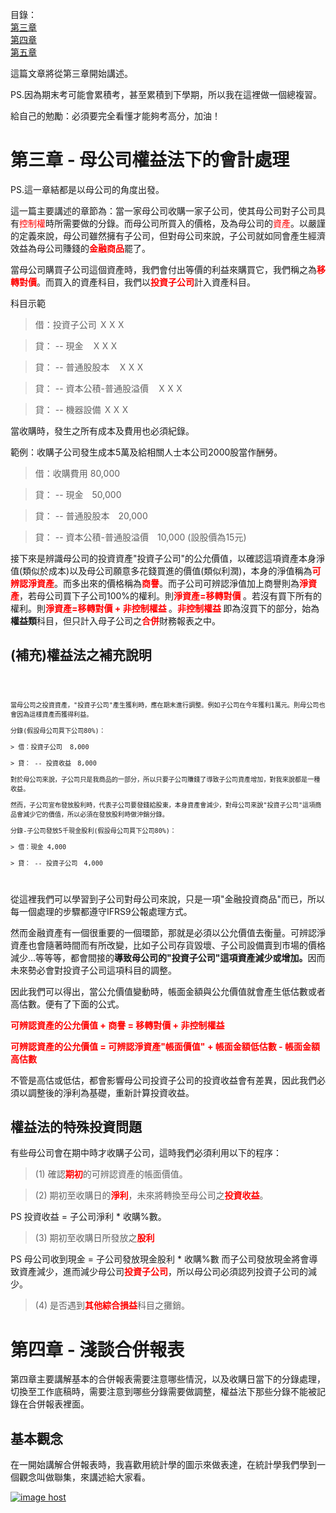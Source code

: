 目錄：<br>
  <a href="#1">第三章</a><br>
  <a href="#2">第四章</a><br>
  <a href="#3">第五章</a><br>

這篇文章將從第三章開始講述。

PS.因為期末考可能會累積考，甚至累積到下學期，所以我在這裡做一個總複習。

給自己的勉勵：必須要完全看懂才能夠考高分，加油！

 # 第三章 - 母公司權益法下的會計處理 
<a name="1"></a>
PS.這一章結都是以母公司的角度出發。

這一篇主要講述的章節為：當一家母公司收購一家子公司，使其母公司對子公司具有<span style="color:red">控制權</span>時所需要做的分錄。而母公司所買入的價格，及為母公司的<span style="color:red">資產</span>。以嚴謹的定義來說，母公司雖然擁有子公司，但對母公司來說，子公司就如同會產生經濟效益為母公司賺錢的<span style="color:red"><b>金融商品</b></span>罷了。

當母公司購買子公司這個資產時，我們會付出等價的利益來購買它，我們稱之為<span style="color:red"><b>移轉對價</b></span>。而買入的資產科目，我們以<span style="color:red"><b>投資子公司</b></span>計入資產科目。

科目示範

> 借：投資子公司 ＸＸＸ

> 貸： -- 現金　ＸＸＸ

> 貸： -- 普通股股本　ＸＸＸ

> 貸： -- 資本公積-普通股溢價　ＸＸＸ

> 貸： -- 機器設備  ＸＸＸ

當收購時，發生之所有成本及費用也必須紀錄。

範例：收購子公司發生成本5萬及給相關人士本公司2000股當作酬勞。

> 借：收購費用 80,000

> 貸： -- 現金　50,000

> 貸： -- 普通股股本　20,000

> 貸： -- 資本公積-普通股溢價　10,000 (設股價為15元)

接下來是辨識母公司的投資資產"投資子公司"的公允價值，以確認這項資產本身淨值(類似於成本)以及母公司願意多花錢買進的價值(類似利潤)，本身的淨值稱為<span style="color:red"><b>可辨認淨資產</b></span>。而多出來的價格稱為<span style="color:red"><b>商譽</b></span>。而子公司可辨認淨值加上商譽則為<span style="color:red"><b>淨資產</b></span>，若母公司買下子公司100%的權利。則<span style="color:red"><b>淨資產=移轉對價 </b></span>。若沒有買下所有的權利。則<span style="color:red"><b>淨資產=移轉對價 + 非控制權益 </b></span>。<span style="color:red"><b>非控制權益 </b></span>即為沒買下的部分，始為<b>權益類</b>科目，但只計入母子公司之<span style="color:red"><b>合併</b></span>財務報表之中。

  ## (補充)權益法之補充說明
<code>

    當母公司之投資資產，"投資子公司"產生獲利時，應在期末進行調整。例如子公司在今年獲利1萬元。則母公司也會因為這樣資產而獲得利益。

    分錄(假設母公司買下公司80%)：

    > 借：投資子公司  8,000

    > 貸： -- 投資收益　8,000

    對於母公司來說，子公司只是我商品的一部分，所以只要子公司賺錢了導致子公司資產增加，對我來說都是一種收益。

    然而，子公司宣布發放股利時，代表子公司要發錢給股東，本身資產會減少，對母公司來說"投資子公司"這項商品會減少它的價值，所以必須在發放股利時做沖銷分錄。
    
    分錄-子公司發放5千現金股利(假設母公司買下公司80%)：

    > 借：現金 4,000

    > 貸： -- 投資子公司　4,000
</code>

從這裡我們可以學習到子公司對母公司來說，只是一項"金融投資商品"而已，所以每一個處理的步驟都遵守IFRS9公報處理方式。

然而金融資產有一個很重要的一個環節，那就是必須以公允價值去衡量。可辨認淨資產也會隨著時間而有所改變，比如子公司存貨毀壞、子公司設備賣到市場的價格減少...等等等，都會間接的<b>導致母公司的"投資子公司"這項資產減少或增加。</b>因而未來勢必會對投資子公司這項科目的調整。

因此我們可以得出，當公允價值變動時，帳面金額與公允價值就會產生低估數或者高估數。便有了下面的公式。

<span style="color:red"><b>可辨認資產的公允價值 + 商譽 = 移轉對價 + 非控制權益</b></span>

<span style="color:red"><b>可辨認資產的公允價值 = 可辨認淨資產"帳面價值" + 帳面金額低估數 - 帳面金額高估數</b></span>

不管是高估或低估，都會影響母公司投資子公司的投資收益會有差異，因此我們必須以調整後的淨利為基礎，重新計算投資收益。

##  權益法的特殊投資問題

有些母公司會在期中時才收購子公司，這時我們必須利用以下的程序：

> (1) 確認<span style="color:red"><b>期初</b></span>的可辨認資產的帳面價值。


> (2) 期初至收購日的<span style="color:red"><b>淨利</b></span>，未來將轉換至母公司之<span style="color:red"><b>投資收益</b></span>。

PS 投資收益 = 子公司淨利 * 收購%數。

> (3) 期初至收購日所發放之<span style="color:red"><b>股利</b></span>

PS 母公司收到現金 = 子公司發放現金股利 * 收購%數
而子公司發放現金將會導致資產減少，進而減少母公司<span style="color:red"><b>投資子公司</b></span>，所以母公司必須認列投資子公司的減少。

> (4) 是否遇到<span style="color:red"><b>其他綜合損益</b></span>科目之攤銷。


# 第四章 - 淺談合併報表
<a name="2"></a>

第四章主要講解基本的合併報表需要注意哪些情況，以及收購日當下的分錄處理，切換至工作底稿時，需要注意到哪些分錄需要做調整，權益法下那些分錄不能被記錄在合併報表裡面。


## 基本觀念

在一開始講解合併報表時，我喜歡用統計學的圖示來做表達，在統計學我們學到一個觀念叫做聯集，來講述給大家看。

<a href="http://imgbox.com/SYMhiG61" target="_blank"><img src="https://thumbs2.imgbox.com/7a/dd/SYMhiG61_t.png" alt="image host"/></a>